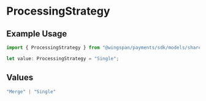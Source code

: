 # ProcessingStrategy

## Example Usage

```typescript
import { ProcessingStrategy } from "@wingspan/payments/sdk/models/shared";

let value: ProcessingStrategy = "Single";
```

## Values

```typescript
"Merge" | "Single"
```